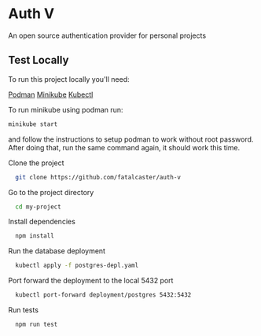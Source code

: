 
# Auth V

An open source authentication provider for personal projects



## Test Locally
To run this project locally you'll need:

[Podman](https://podman.io/getting-started/installation) [Minikube](https://minikube.sigs.k8s.io/docs/start/) [Kubectl](https://kubernetes.io/docs/tasks/tools/)

To run minikube using podman run:
```bash
minikube start
```
and follow the instructions to setup podman to work without root password. After doing that, run the same command again, it should work this time.

Clone the project
```bash
  git clone https://github.com/fatalcaster/auth-v
```
Go to the project directory

```bash
  cd my-project
```
Install dependencies
```bash
  npm install
```
Run the database deployment
```bash
  kubectl apply -f postgres-depl.yaml
```
Port forward the deployment to the local 5432 port
```bash
  kubectl port-forward deployment/postgres 5432:5432
```
Run tests
```bash
  npm run test
```

